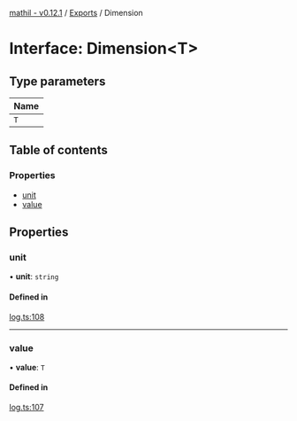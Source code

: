 [mathil - v0.12.1](../README.md) / [Exports](../modules.md) / Dimension

# Interface: Dimension\<T\>

## Type parameters

| Name |
| :------ |
| `T` |

## Table of contents

### Properties

- [unit](Dimension.md#unit)
- [value](Dimension.md#value)

## Properties

### unit

• **unit**: `string`

#### Defined in

[log.ts:108](https://github.com/eransed/mathil/blob/c60aaf8/src/log.ts#L108)

___

### value

• **value**: `T`

#### Defined in

[log.ts:107](https://github.com/eransed/mathil/blob/c60aaf8/src/log.ts#L107)
